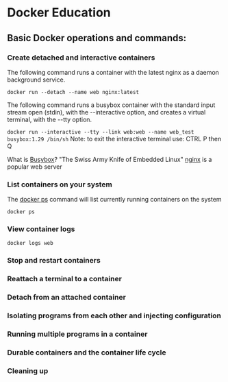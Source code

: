 # Docker Education

## Basic Docker operations and commands:

### Create detached and interactive containers   

The following command runs a container with the latest nginx as a daemon background service. 

`docker run --detach --name web nginx:latest`

The following command runs a busybox container with the standard input stream open (stdin), with the --interactive option, and creates a virtual terminal, with the --tty option.

`docker run --interactive --tty --link web:web --name web_test busybox:1.29 /bin/sh`
Note: to exit the interactive terminal use: CTRL P then Q

What is [Busybox](https://hub.docker.com/_/busybox)? "The Swiss Army Knife of Embedded Linux"
[nginx](https://hub.docker.com/_/nginx) is a popular web server

### List containers on your system
The [docker ps](https://docs.docker.com/engine/reference/commandline/ps/) command will list currently running containers on the system

`docker ps`



### View container logs    

`docker logs web`
### Stop and restart containers                  
### Reattach a terminal to a container                  
### Detach from an attached container

### Isolating programs from each other and injecting configuration

### Running multiple programs in a container 

### Durable containers and the container life cycle  

### Cleaning up


